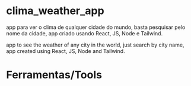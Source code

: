 # clima_weather_app
app para ver o clima de qualquer cidade do mundo, basta pesquisar pelo nome da cidade, app criado usando React, JS, Node e Tailwind.

app to see the weather of any city in the world, just search by city name, app created using React, JS, Node and Tailwind.

# Ferramentas/Tools
